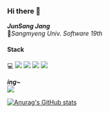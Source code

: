 ### Hi there 👋
***JunSang Jang***<br>
🏤*Sangmyeng Univ. Software 19th*


####  Stack

💻 
<img src="https://img.shields.io/badge/C-A8B9CC?style=flat&logo=C&logoColor=white"/> 
<img src="https://img.shields.io/badge/Python-3776AB?style=flat&logo=Python&logoColor=white"/>
<img src="https://img.shields.io/badge/Java-007396?style=flat&logo=java&logoColor=white">
<img src="https://img.shields.io/badge/Spring Boot-6DB33F?style=flat&logo=Spring Boot&logoColor=white">

***ing~***  
<img src="https://img.shields.io/badge/github-181717?style=flat&logo=github&logoColor=white">



[![Anurag's GitHub stats](https://github-readme-stats.vercel.app/api?username=JunSang1121)](https://github.com/JunSang1121/github-readme-stats)
